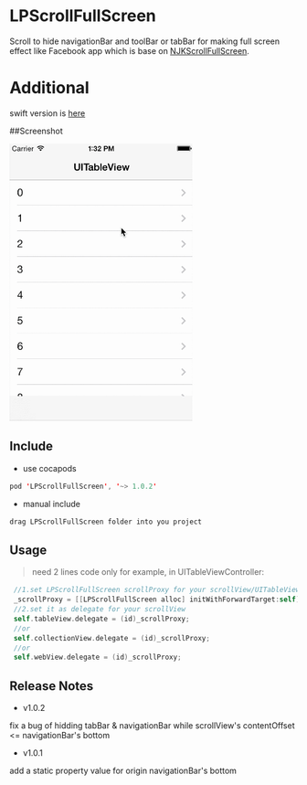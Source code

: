 # LPScrollFullScreen

Scroll to hide navigationBar and toolBar or tabBar for making full screen effect like Facebook app
which is base on [NJKScrollFullScreen](https://github.com/ninjinkun/NJKScrollFullScreen).

# Additional

swift version is [here](https://github.com/litt1e-p/LPScrollFullScreen-swift)

##Screenshot

<img src="Screenshots/screencast.gif" width=320>

## Include

- use cocapods
```swift
pod 'LPScrollFullScreen', '~> 1.0.2'
```
- manual include
```swift
drag LPScrollFullScreen folder into you project
```

## Usage

>need 2 lines code only
>for example, in UITableViewController:
```swift
 //1.set LPScrollFullScreen scrollProxy for your scrollView/UITableView/UIWebView/UICollectionView
 _scrollProxy = [[LPScrollFullScreen alloc] initWithForwardTarget:self];
 //2.set it as delegate for your scrollView
 self.tableView.delegate = (id)_scrollProxy;
 //or
 self.collectionView.delegate = (id)_scrollProxy;
 //or
 self.webView.delegate = (id)_scrollProxy;
```

## Release Notes

- v1.0.2

 fix a bug of hidding tabBar & navigationBar while scrollView's contentOffset <= navigationBar's bottom
 
- v1.0.1

 add a static property value for origin navigationBar's bottom
